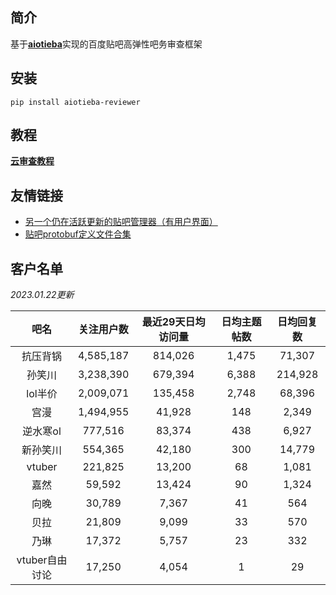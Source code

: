 ## 简介

基于[**aiotieba**](https://github.com/Starry-OvO/aiotieba)实现的百度贴吧高弹性吧务审查框架

## 安装

```shell
pip install aiotieba-reviewer
```

## 教程

[**云审查教程**](https://starry-ovo.github.io/aiotieba-reviewer/tutorial/reviewer/)

## 友情链接

+ [另一个仍在活跃更新的贴吧管理器（有用户界面）](https://github.com/dog194/TiebaManager)
+ [贴吧protobuf定义文件合集](https://github.com/n0099/tbclient.protobuf)

## 客户名单

*2023.01.22更新*

|      吧名      | 关注用户数 | 最近29天日均访问量 | 日均主题帖数 | 日均回复数 |
| :------------: | :--------: | :----------------: | :----------: | :--------: |
|    抗压背锅    | 4,585,187  |      814,026       |    1,475     |   71,307   |
|     孙笑川     | 3,238,390  |      679,394       |    6,388     |  214,928   |
|    lol半价     | 2,009,071  |      135,458       |    2,748     |   68,396   |
|      宫漫      | 1,494,955  |       41,928       |     148      |   2,349    |
|    逆水寒ol    |  777,516   |       83,374       |     438      |   6,927    |
|    新孙笑川    |  554,365   |       42,180       |     300      |   14,779   |
|     vtuber     |  221,825   |       13,200       |      68      |   1,081    |
|      嘉然      |   59,592   |       13,424       |      90      |   1,324    |
|      向晚      |   30,789   |       7,367        |      41      |    564     |
|      贝拉      |   21,809   |       9,099        |      33      |    570     |
|      乃琳      |   17,372   |       5,757        |      23      |    332     |
| vtuber自由讨论 |   17,250   |       4,054        |      1       |     29     |
